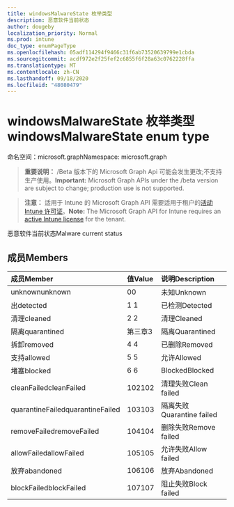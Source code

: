 ```yaml
---
title: windowsMalwareState 枚举类型
description: 恶意软件当前状态
author: dougeby
localization_priority: Normal
ms.prod: intune
doc_type: enumPageType
ms.openlocfilehash: 05adf114294f9466c31f6ab73520639799e1cbda
ms.sourcegitcommit: acdf972e2f25fef2c6855f6f28a63c0762228ffa
ms.translationtype: MT
ms.contentlocale: zh-CN
ms.lasthandoff: 09/18/2020
ms.locfileid: "48080479"
---
```

# <a name="windowsmalwarestate-enum-type"></a><span data-ttu-id="a9cdb-103">windowsMalwareState 枚举类型</span><span class="sxs-lookup"><span data-stu-id="a9cdb-103">windowsMalwareState enum type</span></span>

<span data-ttu-id="a9cdb-104">命名空间：microsoft.graph</span><span class="sxs-lookup"><span data-stu-id="a9cdb-104">Namespace: microsoft.graph</span></span>

> <span data-ttu-id="a9cdb-105">**重要说明：** /Beta 版本下的 Microsoft Graph Api 可能会发生更改;不支持生产使用。</span><span class="sxs-lookup"><span data-stu-id="a9cdb-105">**Important:** Microsoft Graph APIs under the /beta version are subject to change; production use is not supported.</span></span>

> <span data-ttu-id="a9cdb-106">**注意：** 适用于 Intune 的 Microsoft Graph API 需要适用于租户的[活动 Intune 许可证](https://go.microsoft.com/fwlink/?linkid=839381)。</span><span class="sxs-lookup"><span data-stu-id="a9cdb-106">**Note:** The Microsoft Graph API for Intune requires an [active Intune license](https://go.microsoft.com/fwlink/?linkid=839381) for the tenant.</span></span>

<span data-ttu-id="a9cdb-107">恶意软件当前状态</span><span class="sxs-lookup"><span data-stu-id="a9cdb-107">Malware current status</span></span>

## <a name="members"></a><span data-ttu-id="a9cdb-108">成员</span><span class="sxs-lookup"><span data-stu-id="a9cdb-108">Members</span></span>
|<span data-ttu-id="a9cdb-109">成员</span><span class="sxs-lookup"><span data-stu-id="a9cdb-109">Member</span></span>|<span data-ttu-id="a9cdb-110">值</span><span class="sxs-lookup"><span data-stu-id="a9cdb-110">Value</span></span>|<span data-ttu-id="a9cdb-111">说明</span><span class="sxs-lookup"><span data-stu-id="a9cdb-111">Description</span></span>|
|:---|:---|:---|
|<span data-ttu-id="a9cdb-112">unknown</span><span class="sxs-lookup"><span data-stu-id="a9cdb-112">unknown</span></span>|<span data-ttu-id="a9cdb-113">0</span><span class="sxs-lookup"><span data-stu-id="a9cdb-113">0</span></span>|<span data-ttu-id="a9cdb-114">未知</span><span class="sxs-lookup"><span data-stu-id="a9cdb-114">Unknown</span></span>|
|<span data-ttu-id="a9cdb-115">出</span><span class="sxs-lookup"><span data-stu-id="a9cdb-115">detected</span></span>|<span data-ttu-id="a9cdb-116">1 </span><span class="sxs-lookup"><span data-stu-id="a9cdb-116">1</span></span>|<span data-ttu-id="a9cdb-117">已检测</span><span class="sxs-lookup"><span data-stu-id="a9cdb-117">Detected</span></span>|
|<span data-ttu-id="a9cdb-118">清理</span><span class="sxs-lookup"><span data-stu-id="a9cdb-118">cleaned</span></span>|<span data-ttu-id="a9cdb-119">2 </span><span class="sxs-lookup"><span data-stu-id="a9cdb-119">2</span></span>|<span data-ttu-id="a9cdb-120">清理</span><span class="sxs-lookup"><span data-stu-id="a9cdb-120">Cleaned</span></span>|
|<span data-ttu-id="a9cdb-121">隔离</span><span class="sxs-lookup"><span data-stu-id="a9cdb-121">quarantined</span></span>|<span data-ttu-id="a9cdb-122">第三章</span><span class="sxs-lookup"><span data-stu-id="a9cdb-122">3</span></span>|<span data-ttu-id="a9cdb-123">隔离</span><span class="sxs-lookup"><span data-stu-id="a9cdb-123">Quarantined</span></span>|
|<span data-ttu-id="a9cdb-124">拆卸</span><span class="sxs-lookup"><span data-stu-id="a9cdb-124">removed</span></span>|<span data-ttu-id="a9cdb-125">4 </span><span class="sxs-lookup"><span data-stu-id="a9cdb-125">4</span></span>|<span data-ttu-id="a9cdb-126">已删除</span><span class="sxs-lookup"><span data-stu-id="a9cdb-126">Removed</span></span>|
|<span data-ttu-id="a9cdb-127">支持</span><span class="sxs-lookup"><span data-stu-id="a9cdb-127">allowed</span></span>|<span data-ttu-id="a9cdb-128">5 </span><span class="sxs-lookup"><span data-stu-id="a9cdb-128">5</span></span>|<span data-ttu-id="a9cdb-129">允许</span><span class="sxs-lookup"><span data-stu-id="a9cdb-129">Allowed</span></span>|
|<span data-ttu-id="a9cdb-130">堵塞</span><span class="sxs-lookup"><span data-stu-id="a9cdb-130">blocked</span></span>|<span data-ttu-id="a9cdb-131">6 </span><span class="sxs-lookup"><span data-stu-id="a9cdb-131">6</span></span>|<span data-ttu-id="a9cdb-132">Blocked</span><span class="sxs-lookup"><span data-stu-id="a9cdb-132">Blocked</span></span>|
|<span data-ttu-id="a9cdb-133">cleanFailed</span><span class="sxs-lookup"><span data-stu-id="a9cdb-133">cleanFailed</span></span>|<span data-ttu-id="a9cdb-134">102</span><span class="sxs-lookup"><span data-stu-id="a9cdb-134">102</span></span>|<span data-ttu-id="a9cdb-135">清理失败</span><span class="sxs-lookup"><span data-stu-id="a9cdb-135">Clean failed</span></span>|
|<span data-ttu-id="a9cdb-136">quarantineFailed</span><span class="sxs-lookup"><span data-stu-id="a9cdb-136">quarantineFailed</span></span>|<span data-ttu-id="a9cdb-137">103</span><span class="sxs-lookup"><span data-stu-id="a9cdb-137">103</span></span>|<span data-ttu-id="a9cdb-138">隔离失败</span><span class="sxs-lookup"><span data-stu-id="a9cdb-138">Quarantine failed</span></span>|
|<span data-ttu-id="a9cdb-139">removeFailed</span><span class="sxs-lookup"><span data-stu-id="a9cdb-139">removeFailed</span></span>|<span data-ttu-id="a9cdb-140">104</span><span class="sxs-lookup"><span data-stu-id="a9cdb-140">104</span></span>|<span data-ttu-id="a9cdb-141">删除失败</span><span class="sxs-lookup"><span data-stu-id="a9cdb-141">Remove failed</span></span>|
|<span data-ttu-id="a9cdb-142">allowFailed</span><span class="sxs-lookup"><span data-stu-id="a9cdb-142">allowFailed</span></span>|<span data-ttu-id="a9cdb-143">105</span><span class="sxs-lookup"><span data-stu-id="a9cdb-143">105</span></span>|<span data-ttu-id="a9cdb-144">允许失败</span><span class="sxs-lookup"><span data-stu-id="a9cdb-144">Allow failed</span></span>|
|<span data-ttu-id="a9cdb-145">放弃</span><span class="sxs-lookup"><span data-stu-id="a9cdb-145">abandoned</span></span>|<span data-ttu-id="a9cdb-146">106</span><span class="sxs-lookup"><span data-stu-id="a9cdb-146">106</span></span>|<span data-ttu-id="a9cdb-147">放弃</span><span class="sxs-lookup"><span data-stu-id="a9cdb-147">Abandoned</span></span>|
|<span data-ttu-id="a9cdb-148">blockFailed</span><span class="sxs-lookup"><span data-stu-id="a9cdb-148">blockFailed</span></span>|<span data-ttu-id="a9cdb-149">107</span><span class="sxs-lookup"><span data-stu-id="a9cdb-149">107</span></span>|<span data-ttu-id="a9cdb-150">阻止失败</span><span class="sxs-lookup"><span data-stu-id="a9cdb-150">Block failed</span></span>|






